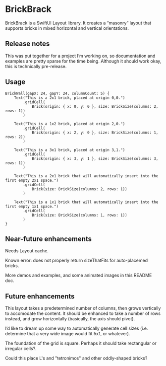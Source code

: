 # BrickBrack

BrickBrack is a SwiftUI Layout library. It creates a “masonry” layout that supports bricks in mixed horizontal and vertical orientations.

## Release notes

This was put together for a project I’m working on, so documentation and examples are pretty sparse for the time being. Although it should work okay, this is technically pre-release.

## Usage

```
BrickWall(gapX: 24, gapY: 24, columnCount: 5) {
    Text("This is a 2x1 brick, placed at origin 0,0.")
        .gridCell(
            Brick(origin: { x: 0, y: 0 }, size: BrickSize(columns: 2, rows: 1))
        )
    
    Text("This is a 1x2 brick, placed at origin 2,0.")
        .gridCell(
            Brick(origin: { x: 2, y: 0 }, size: BrickSize(columns: 1, rows: 2))
        )
    
    Text("This is a 3x1 brick, placed at origin 3,1.")
        .gridCell(
            Brick(origin: { x: 3, y: 1 }, size: BrickSize(columns: 3, rows: 1))
        )
    
    Text("This is a 2x1 brick that will automatically insert into the first empty 2x1 space.")
        .gridCell(
            Brick(size: BrickSize(columns: 2, rows: 1))
        )
    
    Text("This is a 1x1 brick that will automatically insert into the first empty 1x1 space.")
        .gridCell(
            Brick(size: BrickSize(columns: 1, rows: 1))
        )
}
```

## Near-future enhancements

Needs Layout cache.

Known error: does not properly return sizeThatFits for auto-placemed bricks.

More demos and examples, and some animated images in this README doc.

## Future enhancements

This layout takes a predetermined number of columns, then grows vertically to accomodate the content. It should be enhanced to take a number of rows instead, and grow horizontally (basically, the axis should pivot).

I’d like to dream up some way to automatically generate cell sizes (i.e. determine that a very wide image would fit 5x1, or whatever).

The foundation of the grid is square. Perhaps it should take rectangular or irregular cells?.

Could this place L's and "tetronimos" and other oddly-shaped bricks?
